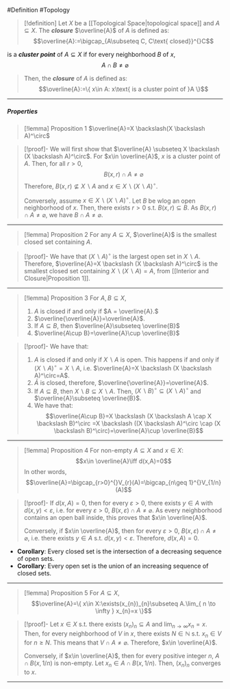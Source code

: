 #Definition #Topology 

> [!definition]
> Let $X$ be a [[Topological Space|topological space]] and  $A \subseteq X$. The ***closure*** $\overline{A}$ of $A$ is defined as: $$\overline{A}:=\bigcap_{A\subseteq C, C\text{ closed}}^{}C$$
> 
 is a ***cluster point*** of $A \subseteq X$ if for every neighborhood $B$ of $x$, $$A \cap B\neq \varnothing$$
> Then, the ***closure*** of $A$ is defined as: $$\overline{A}:=\{ x\in A: x\text{ is a cluster point of }A \}$$
---
##### Properties
> [!lemma] Proposition 1
> $\overline{A}=X \backslash(X \backslash A)^\circ$

> [!proof]-
> We will first show that $\overline{A} \subseteq X \backslash (X \backslash A)^\circ$.  For $x\in \overline{A}$, $x$ is a cluster point of $A$. Then, for all $r>0$, $$B(x,r)\cap  A \neq \varnothing$$Therefore, $B(x,r) \not\subseteq X \backslash A$ and $x\in X \backslash (X \backslash A)^\circ$.
> 
> Conversely, assume $x\in X \backslash (X \backslash A)^\circ$. Let $B$ be wlog an open neighborhood of $x$. Then, there exists $r>0$ s.t. $B(x,r)\subseteq B$. As $B (x,r)\cap A \neq \varnothing$, we have $B\cap A\neq \varnothing$.

---
> [!lemma] Proposition 2
> For any $A\subseteq X$, $\overline{A}$ is the smallest closed set containing $A$.

> [!proof]-
> We have that $(X \backslash A)^\circ$ is the largest open set in $X \backslash A$. Therefore, $\overline{A}=X \backslash (X \backslash A)^\circ$ is the smallest closed set containing $X \backslash (X \backslash A)= A$, from [[Interior and Closure|Proposition 1]].
---
> [!lemma] Proposition 3
> For $A,B \subseteq X$,
> 1. $A$ is closed if and only if $A = \overline{A}.$
> 2. $\overline{\overline{A}}=\overline{A}$.
> 3. If $A \subseteq B$, then $\overline{A}\subseteq \overline{B}$
> 4. $\overline{A\cup B}=\overline{A}\cup \overline{B}$

> [!proof]-
> We have that: 
> 1. $A$ is closed if and only if $X \backslash A$ is open. This happens if and only if $(X \backslash A)^\circ=X \backslash A$, i.e. $\overline{A}=X \backslash (X \backslash A)^\circ=A$.
> 2. $\bar{A}$ is closed, therefore, $\overline{\overline{A}}=\overline{A}$.
> 3. If $A \subseteq B$, then $X  \backslash B \subseteq X \backslash A$. Then, $(X \backslash B)^\circ\subseteq (X\backslash A)^\circ$ and $\overline{A}\subseteq \overline{B}$.
> 4. We have that: $$\overline{A\cup B}=X \backslash (X \backslash A \cap X \backslash B)^\circ =X \backslash ((X \backslash A)^\circ  \cap (X \backslash B)^\circ)=\overline{A}\cup \overline{B}$$
---
> [!lemma] Proposition 4
> For non-empty $A\subseteq X$ and $x\in X$: $$x\in \overline{A}\iff d(x,A)=0$$In other words, $$\overline{A}=\bigcap_{r>0}^{}V_{r}(A)=\bigcap_{n\geq 1}^{}V_{1/n}(A)$$

> [!proof]-
> If $d(x,A)=0$, then for every $\varepsilon>0$, there exists $y\in A$ with $d(x,y)<\varepsilon$, i.e. for every $\varepsilon>0$, $B(x,\varepsilon)\cap A\neq \varnothing$. As every neighborhood contains an open ball inside, this proves that $x\in \overline{A}$.
>
> Conversely, if $x\in \overline{A}$, then for every $\varepsilon>0$, $B(x,\varepsilon)\cap A\neq \varnothing$, i.e. there exists $y\in A$ s.t. $d(x,y)<\varepsilon$. Therefore, $d(x,A)=0$.
- **Corollary**: Every closed set is the intersection of a decreasing sequence of open sets. 
- **Corollary**: Every open set is the union of an increasing sequence of closed sets. 
---
> [!lemma] Proposition 5
> For $A\subseteq X$, $$\overline{A}=\{ x\in X:\exists(x_{n})_{n}\subseteq A.\lim_{ n \to \infty } x_{n}=x \}$$

> [!proof]-
> Let $x\in X$ s.t. there exists $(x_{n})_{n}\subseteq A$ and $\lim_{ n \to \infty }x_{n}=x$. Then, for every neighborhood of $V$ in $x$, there exists $N\in \mathbb{N}$ s.t. $x_{n}\in V$ for $n\geq N$. This means that $V \cap A\neq \varnothing$. Therefore, $x\in \overline{A}$.
> 
> Conversely, if $x\in \overline{A}$, then for every positive integer $n$, $A\cap B(x, 1 / n)$ is non-empty. Let $x_{n}\in A\cap B(x, 1 / n)$. Then, $(x_{n})_{n}$ converges to $x$.
---